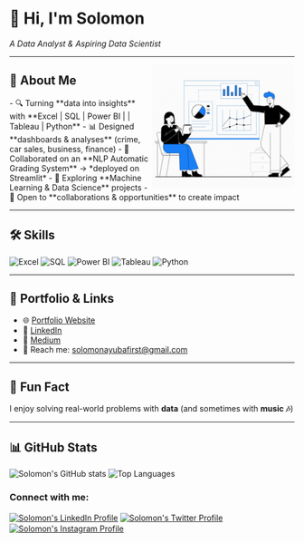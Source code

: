 # 👋 Hi, I'm Solomon

 *A Data Analyst & Aspiring Data Scientist*

---

<p>
<span>
  <img align="right" src="assets/Data Analytics Solomon Ayuba GitHub.gif" alt="Solomon Ayuba Analysis =" width="50%" />
</span>
<p>

<h2 align="left">🚀 About Me</h2>
- 🔍 Turning **data into insights** with **Excel | SQL | Power BI | | Tableau | Python**
- 📊 Designed **dashboards & analyses** (crime, car sales, business, finance)
- 🤖 Collaborated on an **NLP Automatic Grading System** → *deployed on Streamlit*
- 🌱 Exploring **Machine Learning & Data Science** projects
- 🤝 Open to **collaborations & opportunities** to create impact

---

## 🛠️ Skills
![Excel](https://img.shields.io/badge/Excel-217346?style=for-the-badge&logo=microsoft-excel&logoColor=white)
![SQL](https://img.shields.io/badge/SQL-336791?style=for-the-badge&logo=postgresql&logoColor=white)
![Power BI](https://img.shields.io/badge/Power%20BI-F2C811?style=for-the-badge&logo=power-bi&logoColor=black)
![Tableau](https://img.shields.io/badge/Tableau-E97627?style=for-the-badge&logo=tableau&logoColor=white)
![Python](https://img.shields.io/badge/Python-3776AB?style=for-the-badge&logo=python&logoColor=white)

---

## 📂 Portfolio & Links
- 🌐 [Portfolio Website](https://www.datascienceportfol.io/solomonayubafirst)
- 💼 [LinkedIn](https://www.linkedin.com/in/solomonayuba/)
- 📝 [Medium](https://medium.com/@solomonayubafirst)
- 📧 Reach me: [solomonayubafirst@gmail.com](solomonayubafirst@gmail.com)

---

## 🎵 Fun Fact
I enjoy solving real-world problems with **data** (and sometimes with **music 🎶**)

---

## 📊 GitHub Stats
![Solomon's GitHub stats](https://github-readme-stats.vercel.app/api?username=SolomonAyuba&show_icons=true&theme=radical)
![Top Languages](https://github-readme-stats.vercel.app/api/top-langs/?username=SolomonAyuba&layout=compact&theme=radical)

</p>
<h3 align="left">Connect with me:</h3>
<p align="left">
  <a href="https://www.linkedin.com/in/solomonayuba" target="blank"><img align="center"
      src="https://raw.githubusercontent.com/rahuldkjain/github-profile-readme-generator/master/src/images/icons/Social/linked-in-alt.svg"
      alt="Solomon's LinkedIn Profile" height="30" width="40" /></a>
<a href="https://https://x.com/sowlbrown" target="blank"><img align="center"
      src="https://raw.githubusercontent.com/rahuldkjain/github-profile-readme-generator/master/src/images/icons/Social/twitter.svg"
      alt="Solomon's Twitter Profile" height="30" width="40" /></a>
  <a href="https://https://www.instagram.com/sowl_brown/" target="blank"><img align="center"
      src="https://raw.githubusercontent.com/rahuldkjain/github-profile-readme-generator/master/src/images/icons/Social/instagram.svg"
      alt="Solomon's Instagram Profile" height="30" width="40" /></a>
</p>
